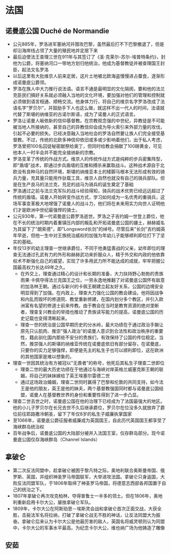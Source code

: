 # 法国


## 诺曼底公国 Duché de Normandie

* 公元885年，罗洛进军塞纳河并围攻巴黎，虽然最后打不下巴黎撤退了，但是却沿海岸线占领了大量的殖民地并定居下来
* 最后迫使法王查理三世在911年与其签订了《圣·克莱尔-苏尔-埃普特条约》，封他为公爵，将塞纳河口一带地方划归他统治，他成为基督教徒并被查理国王封臣，起法文名罗洛
* 以后这里有大批维京人前来定居，这片土地被北欧海盗慢慢进占蚕食，逐渐形成诺曼底公爵领。
* 罗洛在族人中大力推行说法语。语言不通是最明显的文化隔阂，要和他的法兰克臣民们搞好关系就必须融入当地的文化环境，要加强对他们的管理和控制就必须做到语言相通、顺畅交流。他身体力行，将自己的维京名字罗洛改成了法语名字"罗贝尔"，并鼓励手下人也这么做，就这样不出一代人的时间，法语就代替了斯堪的纳维亚的古诺尔斯语，成为了诺曼人的正式语言。
* 罗洛让诺曼人皈依新的信仰基督教。在宗教观念强的中世纪，异教徒是不可能被当地人所接纳的，甚至自己的异教信仰会成为导火索引来外部力量的攻伐，引起不必要的损失。已经决意融入当地社会的罗洛自然要让族人们完全接受基督教。不过，传统的北欧多神信仰依旧或多或少影响着他们，出于私人考虑，罗洛曾把100名囚徒秘密献祭给奥丁，但同时给教会捐献了100磅黄金，可见他本人一时半会并不能完全接纳新的宗教。
* 罗洛变革了传统的作战方式。维京人的传统作战方式是纯粹的步兵密集阵型，即"盾墙"战术，即通过步兵盾墙的互推和搏杀来赢取战斗。这种战术源自于北欧没有良种马的自然环境，斯堪的纳维亚本土的矮脚马根本无法形成有效的骑兵力量，充其量只能用作驮载工具，维京人自然也就没有自己的骑兵部队。但是在生产良马的法兰克，充足的战马为骑兵的诞生奠定了基础
* 罗洛通过之前与法兰克军队的战斗经验得知，骑兵的战术优势已经远远超过了传统的盾墙。诺曼人开始转变作战方式，学习如何成为一名优秀的重骑兵，这场军事变革极大地增强了诺曼人的战斗力，他们将在未来用实力向世人证明他们才是欧洲中世纪最强悍的骑士。
* 公元930年，第一代诺曼底公爵罗洛逝世。罗洛之子吉约姆一世登上爵位，他在不长的统治时期内着重镇压内部的叛乱和开拓诺曼底公国的疆土，赫赫威名为其留下了"朗索德"，即"Longsword长剑"的绰号。尽管后来"长剑"吉约姆英年早逝，但他一生中对王族统治威权的加强为年幼儿子能够顺利即位打下了坚实的基础。
* 年仅13岁的幼主理查一世继承爵位，不同于他勇猛善战的父亲，幼年即位的理查无法通过孔武有力的外形和赫赫武功来折服众人，精于外交和内政的他依靠权术不断强化自己的威望，实现了许多用武力所不能达成的成就，牢牢把握公国最高权力长达49年之久。
    - 在外交上，理查通过精心的设计和长期的准备，大力扶持野心勃勃的贵族雨果·卡佩夺得法兰克国王之位，一劳永逸地推翻了对诺曼底公国怀有敌意的加洛林王朝。通过与新兴的卡佩王朝建立起友好关系，公国的边境安全明显得到了加强。在内政上，理查大力强化公国的教会建设。他将因战争和内乱而毁坏的修道院、教堂重新修建，在国内划分多个教区，并引入欧洲富有名望的修道士前来传教。由于教会在当时是教育资源的绝对垄断者，理查复兴教会的举措也推动了贵族读写能力的提高，诺曼底公国的历史记载也变得清晰起来。
    - 理查一世的统治是公国早期历史的分水岭，最大功绩在于通过政治手腕让原先只认肌肉、推崇"强人政治"的诺曼人意识到合法性和政治秩序的重要性，籍此驯化国内那些不安分的贵族们，有效保持了公国的传位稳定。当然，推崇强人的斯堪的纳维亚传统在诺曼底依旧有部分留存，在诺曼底，只要你的实力足够强悍，即便是先主的私生子也可以顺利即位，这在欧洲的其他国家是难以想象的。
* 理查一世因其统治有方被冠以"无畏者"的称号，他死后其私生子理查二世即位
    - 理查二世的最大历史功绩在于他通过与海峡对岸英格兰威塞克斯王朝的联姻，将自己的妹妹嫁给了英王埃塞尔雷德二世
    - 通过这场政治婚姻，理查二世同时赢得了巴黎和伦敦的共同支持，如今法王是他的朋友，英王是他的妹夫，两个基督教强国同时都与诺曼底公国结盟，诺曼人在基督教世界的身份和重要性得到了进一步凸显。
* 理查二世去世之时，诺曼底公国在他的治理下已经成为了法国最强大的地区。他的小儿子罗贝尔在长兄去世不久后继承爵位，罗贝尔在位没多久就放弃了爵位前往耶路撒冷朝圣，留下了年仅8岁的私生子威廉执掌国家
* 至1066年，诺曼底公爵征服者威廉成为英国国王，自此历代英国国王都享受了海峡群岛统治权
* 百年战争后，诺曼底公国的大陆部分被并入法国王室，仅存群岛部分。现今诺曼底公国仅存海峡群岛（Channel Islands）

## 拿破仑

* 第二次反法同盟中，趁拿破仑被困于黎凡特之际，奥地利联合奥斯曼帝国、俄罗斯、英国，并组织神圣罗马帝国联军，大举进攻法国。拿破仑只身返国，大败反法同盟军队，于1806年取缔了神圣罗马帝国，将德意志西部各邦国置于自己的统治之下。
* 1807年拿破仑再次攻克柏林，夺得普鲁士一半多的领土。但在1806年，奥地利重新启用卡尔大公，屡挫拿破仑军队。
* 1809年，卡尔大公在阿斯珀恩－埃斯灵会战和拿破仑首次正面交战，大获全胜，击毙法军名将拉纳，打破了拿破仑战无不胜的神话，让反法同盟大为振奋。拿破仑后来认为卡尔大公是他最厉害的敌人，英国名将威灵顿则认为同盟中，卡尔大公的军事水平最高。为纪念卡尔大公，维也纳广场为他铸造了雕像

## 安茹
